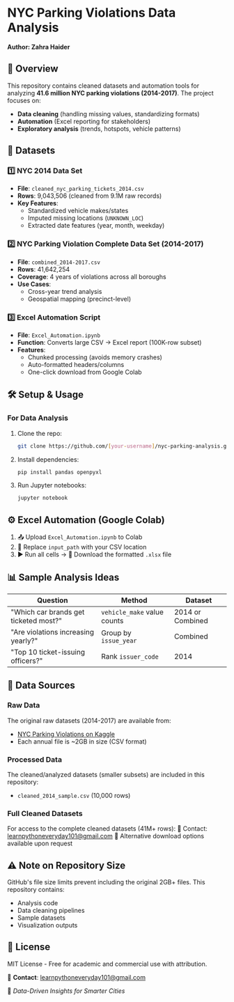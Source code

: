# NYC Parking Violations Data Analysis  
**Author: Zahra Haider**  

## 📌 Overview  
This repository contains cleaned datasets and automation tools for analyzing **41.6 million NYC parking violations (2014-2017)**. The project focuses on:  
- **Data cleaning** (handling missing values, standardizing formats)  
- **Automation** (Excel reporting for stakeholders)  
- **Exploratory analysis** (trends, hotspots, vehicle patterns)  

## 📂 Datasets  

### 1️⃣ NYC 2014 Data Set  
- **File**: `cleaned_nyc_parking_tickets_2014.csv`  
- **Rows**: 9,043,506 (cleaned from 9.1M raw records)  
- **Key Features**:  
  - Standardized vehicle makes/states  
  - Imputed missing locations (`UNKNOWN_LOC`)  
  - Extracted date features (year, month, weekday)  

### 2️⃣ NYC Parking Violation Complete Data Set (2014-2017)  
- **File**: `combined_2014-2017.csv`  
- **Rows**: 41,642,254  
- **Coverage**: 4 years of violations across all boroughs  
- **Use Cases**:  
  - Cross-year trend analysis  
  - Geospatial mapping (precinct-level)  

### 3️⃣ Excel Automation Script  
- **File**: `Excel_Automation.ipynb`  
- **Function**: Converts large CSV → Excel report (100K-row subset)  
- **Features**:  
  - Chunked processing (avoids memory crashes)  
  - Auto-formatted headers/columns  
  - One-click download from Google Colab  

## 🛠️ Setup & Usage  

### For Data Analysis  
1. Clone the repo:  
   ```bash
   git clone https://github.com/[your-username]/nyc-parking-analysis.git
2. Install dependencies:  
   ```bash
   pip install pandas openpyxl
3. Run Jupyter notebooks: 
   ```bash
   jupyter notebook
## ⚙️ Excel Automation (Google Colab)

1. 📤 Upload `Excel_Automation.ipynb` to Colab  
2. 🔄 Replace `input_path` with your CSV location  
3. ▶️ Run all cells → 💾 Download the formatted `.xlsx` file

## 📊 Sample Analysis Ideas

| Question | Method | Dataset |
|----------|--------|---------|
| "Which car brands get ticketed most?" | `vehicle_make` value counts | 2014 or Combined |
| "Are violations increasing yearly?" | Group by `issue_year` | Combined |
| "Top 10 ticket-issuing officers?" | Rank `issuer_code` | 2014 |

## 📁 Data Sources

### Raw Data
The original raw datasets (2014-2017) are available from:
- [NYC Parking Violations on Kaggle]([https://www.kaggle.com/datasets/new-york-city/nyc-parking-tickets](https://www.kaggle.com/datasets/new-york-city/nyc-parking-tickets))
- Each annual file is ~2GB in size (CSV format)

### Processed Data
The cleaned/analyzed datasets (smaller subsets) are included in this repository:
- `cleaned_2014_sample.csv` (10,000 rows)

### Full Cleaned Datasets
For access to the complete cleaned datasets (41M+ rows):
📧 Contact: learnpythoneveryday101@gmail.com 
🔗 Alternative download options available upon request

## ⚠️ Note on Repository Size
GitHub's file size limits prevent including the original 2GB+ files. This repository contains:
- Analysis code
- Data cleaning pipelines
- Sample datasets
- Visualization outputs

## 📜 License  
MIT License - Free for academic and commercial use with attribution.

📧 **Contact**: learnpythoneveryday101@gmail.com  

🚀 *Data-Driven Insights for Smarter Cities*
   
